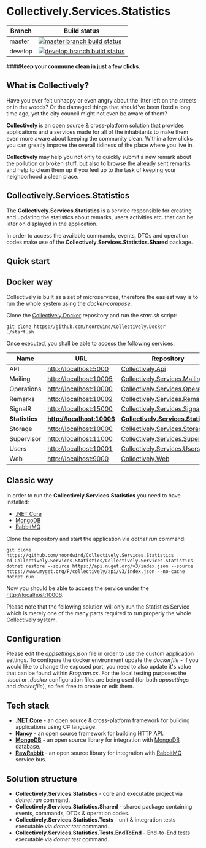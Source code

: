 # Collectively.Services.Statistics

|Branch             |Build status                                                  
|-------------------|-----------------------------------------------------
|master             |[![master branch build status](https://api.travis-ci.org/noordwind/Collectively.Services.Statistics.svg?branch=master)](https://travis-ci.org/noordwind/Collectively.Services.Statistics)
|develop            |[![develop branch build status](https://api.travis-ci.org/noordwind/Collectively.Services.Statistics.svg?branch=develop)](https://travis-ci.org/noordwind/Collectively.Services.Statistics/branches)

####**Keep your commune clean in just a few clicks.**

**What is Collectively?**
----------------

Have you ever felt unhappy or even angry about the litter left on the streets or in the woods? Or the damaged things that should've been fixed a long time ago, yet the city council might not even be aware of them?

**Collectively** is an open source & cross-platform solution that provides applications and a services made for all of the inhabitants to make them even more aware about keeping the community clean. 
Within a few clicks you can greatly improve the overall tidiness of the place where you live in. 

**Collectively** may help you not only to quickly submit a new remark about the pollution or broken stuff, but also to browse the already sent remarks and help to clean them up if you feel up to the task of keeping your neighborhood a clean place.

**Collectively.Services.Statistics**
----------------

The **Collectively.Services.Statistics** is a service responsible for creating and updating the statistics about remarks, users activities etc. that can be later on displayed in the application.

In order to access the available commands, events, DTOs and operation codes make use of the **Collectively.Services.Statistics.Shared** package.

**Quick start**
----------------

## Docker way

Collectively is built as a set of microservices, therefore the easiest way is to run the whole system using the *docker-compose*.

Clone the [Collectively.Docker](https://github.com/noordwind/Collectively.Docker) repository and run the *start.sh* script:

```
git clone https://github.com/noordwind/Collectively.Docker
./start.sh
```

Once executed, you shall be able to access the following services:

|Name               |URL                                                  |Repository 
|-------------------|-----------------------------------------------------|-----------------------------------------------------------------------------------------------
|API                |[http://localhost:5000](http://localhost:5000)       |[Collectively.Api](https://github.com/noordwind/Collectively.Api) 
|Mailing            |[http://localhost:10005](http://localhost:10005)     |[Collectively.Services.Mailing](https://github.com/noordwind/Collectively.Services.Mailing) 
|Operations         |[http://localhost:10000](http://localhost:10000)     |[Collectively.Services.Operations](https://github.com/noordwind/Collectively.Services.Operations)
|Remarks            |[http://localhost:10002](http://localhost:10002)     |[Collectively.Services.Remarks](https://github.com/noordwind/Collectively.Services.Remarks)
|SignalR            |[http://localhost:15000](http://localhost:15000)     |[Collectively.Services.SignalR](https://github.com/noordwind/Collectively.Services.SignalR) 
|**Statistics**     |**[http://localhost:10006](http://localhost:10006)** |**[Collectively.Services.Statistics](https://github.com/noordwind/Collectively.Services.Statistics)** 
|Storage            |[http://localhost:10000](http://localhost:10000)     |[Collectively.Services.Storage](https://github.com/noordwind/Collectively.Services.Storage) 
|Supervisor         |[http://localhost:11000](http://localhost:11000)     |[Collectively.Services.Supervisor](https://github.com/noordwind/Collectively.Services.Supervisor)
|Users              |[http://localhost:10001](http://localhost:10001)     |[Collectively.Services.Users](https://github.com/noordwind/Collectively.Services.Users) 
|Web                |[http://localhost:9000](http://localhost:9000)       |[Collectively.Web](https://github.com/noordwind/Collectively.Web) 

## Classic way

In order to run the **Collectively.Services.Statistics** you need to have installed:
- [.NET Core](https://dotnet.github.io)
- [MongoDB](https://www.mongodb.com)
- [RabbitMQ](https://www.rabbitmq.com)

Clone the repository and start the application via *dotnet run* command:

```
git clone https://github.com/noordwind/Collectively.Services.Statistics
cd Collectively.Services.Statistics/Collectively.Services.Statistics
dotnet restore --source https://api.nuget.org/v3/index.json --source https://www.myget.org/F/collectively/api/v3/index.json --no-cache
dotnet run
```

Now you should be able to access the service under the [http://localhost:10006](http://localhost:10006). 

Please note that the following solution will only run the Statistics Service which is merely one of the many parts required to run properly the whole Collectively system.

**Configuration**
----------------

Please edit the *appsettings.json* file in order to use the custom application settings. To configure the docker environment update the *dockerfile* - if you would like to change the exposed port, you need to also update it's value that can be found within *Program.cs*.
For the local testing purposes the *.local* or *.docker* configuration files are being used (for both *appsettings* and *dockerfile*), so feel free to create or edit them.

**Tech stack**
----------------
- **[.NET Core](https://dotnet.github.io)** - an open source & cross-platform framework for building applications using C# language.
- **[Nancy](http://nancyfx.org)** - an open source framework for building HTTP API.
- **[MongoDB](https://github.com/mongodb/mongo-csharp-driver)** - an open source library for integration with [MongoDB](https://www.mongodb.com) database.
- **[RawRabbit](https://github.com/pardahlman/RawRabbit)** - an open source library for integration with [RabbitMQ](https://www.rabbitmq.com) service bus.

**Solution structure**
----------------
- **Collectively.Services.Statistics** - core and executable project via *dotnet run* command.
- **Collectively.Services.Statistics.Shared** - shared package containing events, commands, DTOs & operation codes.
- **Collectively.Services.Statistics.Tests** - unit & integration tests executable via *dotnet test* command.
- **Collectively.Services.Statistics.Tests.EndToEnd** - End-to-End tests executable via *dotnet test* command.